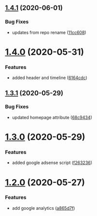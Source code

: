## [1.4.1](https://github.com/lewisjfoster/uk-lockdown-2020/compare/v1.4.0...v1.4.1) (2020-06-01)


### Bug Fixes

* updates from repo rename ([11cc608](https://github.com/lewisjfoster/uk-lockdown-2020/commit/11cc608fe18b7bfc900aed9dc22602be847edad4))



# [1.4.0](https://github.com/lewisjfoster/uk-lockdown-2020/compare/v1.3.1...v1.4.0) (2020-05-31)


### Features

* added header and timeline ([6164cdc](https://github.com/lewisjfoster/uk-lockdown-2020/commit/6164cdc7a93f7f1c26501cf6efb9813dc8a67e8d))



## [1.3.1](https://github.com/lewisjfoster/uk-lockdown-2020/compare/v1.3.0...v1.3.1) (2020-05-29)


### Bug Fixes

* updated homepage attribute ([68c9434](https://github.com/lewisjfoster/uk-lockdown-2020/commit/68c9434657683ab4e1ba9f9b9bf5a6442984954e))



# [1.3.0](https://github.com/lewisjfoster/uk-lockdown-2020/compare/v1.2.0...v1.3.0) (2020-05-29)


### Features

* added google adsense script ([f263236](https://github.com/lewisjfoster/uk-lockdown-2020/commit/f2632365c77190cab98ab451084441dada40f4a1))



# [1.2.0](https://github.com/lewisjfoster/uk-lockdown-2020/compare/v1.1.0...v1.2.0) (2020-05-27)


### Features

* add google analytics ([a865d7f](https://github.com/lewisjfoster/uk-lockdown-2020/commit/a865d7f3cb13bb864abd79e93a89c0c777fe3b40))



